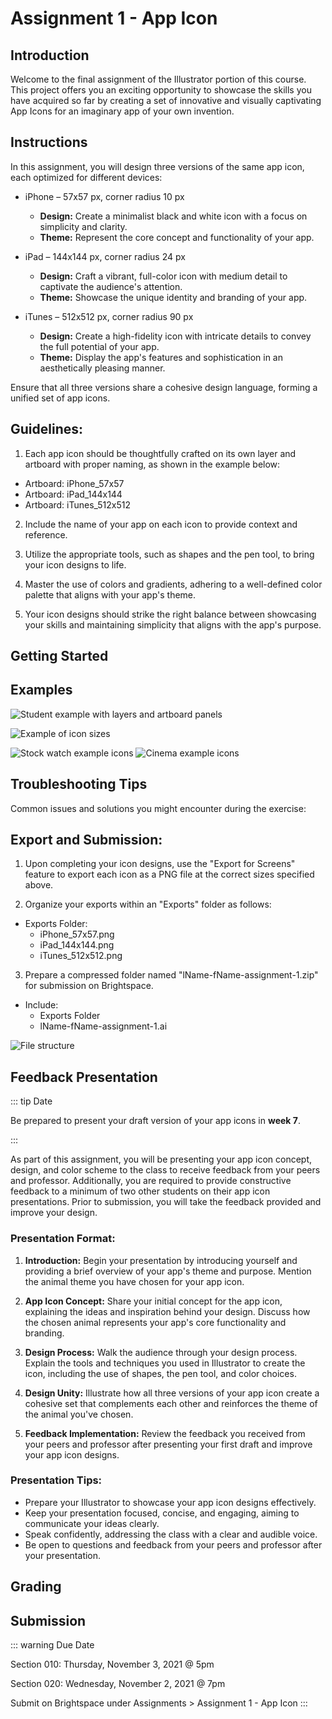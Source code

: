 # Assignment 1 - App Icon

<badge type="error" text="Prepare starter file" />

## Introduction

Welcome to the final assignment of the Illustrator portion of this course. This project offers you an exciting opportunity to showcase the skills you have acquired so far by creating a set of innovative and visually captivating App Icons for an imaginary app of your own invention.

## Instructions

In this assignment, you will design three versions of the same app icon, each optimized for different devices:

- iPhone – 57x57 px, corner radius 10 px

  - **Design:** Create a minimalist black and white icon with a focus on simplicity and clarity.
  - **Theme:** Represent the core concept and functionality of your app.

- iPad – 144x144 px, corner radius 24 px

  - **Design:** Craft a vibrant, full-color icon with medium detail to captivate the audience's attention.
  - **Theme:** Showcase the unique identity and branding of your app.

- iTunes – 512x512 px, corner radius 90 px

  - **Design:** Create a high-fidelity icon with intricate details to convey the full potential of your app.
  - **Theme:** Display the app's features and sophistication in an aesthetically pleasing manner.

Ensure that all three versions share a cohesive design language, forming a unified set of app icons.

## Guidelines:

1. Each app icon should be thoughtfully crafted on its own layer and artboard with proper naming, as shown in the example below:

- Artboard: iPhone_57x57
- Artboard: iPad_144x144
- Artboard: iTunes_512x512

2. Include the name of your app on each icon to provide context and reference.

3. Utilize the appropriate tools, such as shapes and the pen tool, to bring your icon designs to life.

4. Master the use of colors and gradients, adhering to a well-defined color palette that aligns with your app's theme.

5. Your icon designs should strike the right balance between showcasing your skills and maintaining simplicity that aligns with the app's purpose.

## Getting Started

## Examples

![Student example with layers and artboard panels](./assets/student-example.png)

![Example of icon sizes](./assets/discussion-example.png)

![Stock watch example icons](./assets/example-1.png)
![Cinema example icons](./assets/example-2.png)

## Troubleshooting Tips

Common issues and solutions you might encounter during the exercise:

## Export and Submission:

1. Upon completing your icon designs, use the "Export for Screens" feature to export each icon as a PNG file at the correct sizes specified above.

2. Organize your exports within an "Exports" folder as follows:

- Exports Folder:
  - iPhone_57x57.png
  - iPad_144x144.png
  - iTunes_512x512.png

3. Prepare a compressed folder named "lName-fName-assignment-1.zip" for submission on Brightspace.

- Include:
  - Exports Folder
  - lName-fName-assignment-1.ai

![File structure](./assets/file-structure.jpg)

## Feedback Presentation

::: tip Date

Be prepared to present your draft version of your app icons in **week 7**.

:::

As part of this assignment, you will be presenting your app icon concept, design, and color scheme to the class to receive feedback from your peers and professor. Additionally, you are required to provide constructive feedback to a minimum of two other students on their app icon presentations. Prior to submission, you will take the feedback provided and improve your design.

### Presentation Format:

1. **Introduction:** Begin your presentation by introducing yourself and providing a brief overview of your app's theme and purpose. Mention the animal theme you have chosen for your app icon.

2. **App Icon Concept:** Share your initial concept for the app icon, explaining the ideas and inspiration behind your design. Discuss how the chosen animal represents your app's core functionality and branding.

3. **Design Process:** Walk the audience through your design process. Explain the tools and techniques you used in Illustrator to create the icon, including the use of shapes, the pen tool, and color choices.

4. **Design Unity:** Illustrate how all three versions of your app icon create a cohesive set that complements each other and reinforces the theme of the animal you've chosen.

5. **Feedback Implementation:** Review the feedback you received from your peers and professor after presenting your first draft and improve your app icon designs.

### Presentation Tips:

- Prepare your Illustrator to showcase your app icon designs effectively.
- Keep your presentation focused, concise, and engaging, aiming to communicate your ideas clearly.
- Speak confidently, addressing the class with a clear and audible voice.
- Be open to questions and feedback from your peers and professor after your presentation.

## Grading

<badge type="error" text="Need to think of new rubric" />

## Submission

::: warning Due Date

Section 010: Thursday, November 3, 2021 @ 5pm

Section 020: Wednesday, November 2, 2021 @ 7pm

Submit on Brightspace under Assignments > Assignment 1 - App Icon
:::
